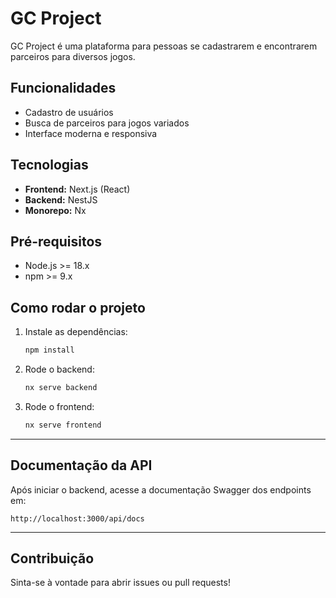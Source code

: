# GC Project

GC Project é uma plataforma para pessoas se cadastrarem e encontrarem parceiros para diversos jogos.

## Funcionalidades

- Cadastro de usuários
- Busca de parceiros para jogos variados
- Interface moderna e responsiva

## Tecnologias

- **Frontend:** Next.js (React)
- **Backend:** NestJS
- **Monorepo:** Nx

## Pré-requisitos

- Node.js >= 18.x
- npm >= 9.x

## Como rodar o projeto

1. Instale as dependências:
   ```bash
   npm install
   ```

2. Rode o backend:
   ```bash
   nx serve backend
   ```

3. Rode o frontend:
   ```bash
   nx serve frontend
   ```

---

## Documentação da API

Após iniciar o backend, acesse a documentação Swagger dos endpoints em:

```
http://localhost:3000/api/docs
```

---

## Contribuição

Sinta-se à vontade para abrir issues ou pull requests!